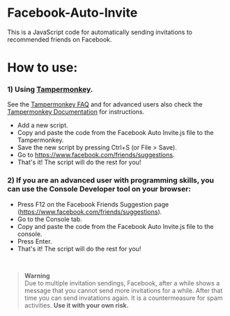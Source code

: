 
# Facebook-Auto-Invite

This is a JavaScript code for automatically sending invitations to recommended friends on Facebook.


# How to use:

  ### 1) Using <a href="https://www.tampermonkey.net/">Tampermonkey</a>.<br>
  See the <a href="https://www.tampermonkey.net/faq.php">Tampermonkey FAQ</a> and for advanced users also check the <a href="https://www.tampermonkey.net/documentation.php">Tampermonkey Documentation</a>  for instructions.

  * Add a new script.
  * Copy and paste the code from the Facebook Auto Invite.js file to the Tampermonkey.
  * Save the new script by pressing Ctrl+S (or File > Save).
  * Go to https://www.facebook.com/friends/suggestions.
  * That's it! The script will do the rest for you!


  ### 2) If you are an advanced user with programming skills, you can use the Console Developer tool on your browser:

  * Press F12 on the Facebook Friends Suggestion page (https://www.facebook.com/friends/suggestions).
  * Go to the Console tab.
  * Copy and paste the code from the Facebook Auto Invite.js file to the console.
  * Press Enter.
  * That's it! The script will do the rest for you!

<br>

> **Warning**
> <br>Due to multiple invitation sendings, Facebook, after a while shows a message that you cannot send more invitations for a while. After that time you can send invatations again. It is a countermeasure for spam activities. <b>Use it with your own risk.</b>
